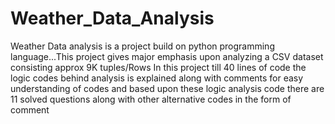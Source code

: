 # Weather_Data_Analysis
Weather Data analysis is a project build on python programming language...This project gives major emphasis upon analyzing a CSV dataset consisting approx 9K tuples/Rows
In this project till 40 lines of code the logic codes behind analysis is explained along with comments for easy understanding of codes and based upon these logic analysis code
there are 11 solved questions along with other alternative codes in the form of comment
